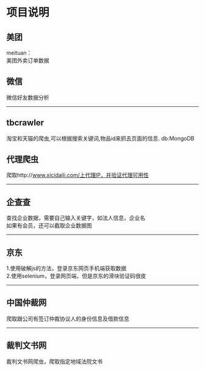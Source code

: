 项目说明
===========
美团
---------
meituan：  
美团外卖订单数据

微信
-------
微信好友数据分析

-------
tbcrawler
--------
淘宝和天猫的爬虫,可以根据搜索关键词,物品id来抓去页面的信息. db:MongoDB

代理爬虫
-------
爬取http://www.xicidaili.com/上代理IP，并验证代理可用性

--------
企查查
--------
查找企业数据，需要自己输入关键字，如法人信息，企业名  
如果有会员，还可以截取企业数据图

--------
京东
--------
1.使用破解js的方法，登录京东网页手机端获取数据  
2.使用selenium，登录网页端，但是京东的滑块验证码很皮

--------
中国仲裁网
--------------
爬取跟公司有签订仲裁协议人的身份信息及借款信息

--------
裁判文书网
------------
裁判文书网爬虫，爬取指定地域法院文书
